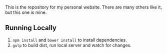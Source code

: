 This is the repository for my personal website. There are many others like it,
but this one is mine.

## Running Locally
1. `npm install` and `bower install` to install dependencies.
2. `gulp` to build dist, run local server and watch for changes.
